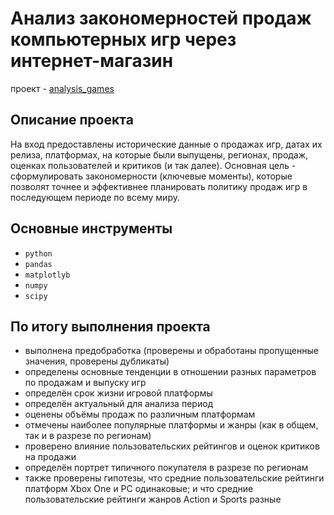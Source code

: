 # Анализ закономерностей продаж компьютерных игр через интернет-магазин

проект - [analysis_games](https://github.com/MaratPshikhachev/repo_example_projects_of_Yandex.Practicum-data_analyst/blob/main/analysis_games/analysis_games.ipynb)

## Описание проекта

На вход предоставлены исторические данные о продажах игр, датах их релиза, платформах, на которые были выпущены, регионах, продаж, оценках пользователей и критиков (и так далее).
Основная цель - сформулировать закономерности (ключевые моменты), которые позволят точнее и эффективнее планировать политику продаж игр в последующем периоде по всему миру.

## Основные инструменты
- `python`
- `pandas`
- `matplotlyb`
- `numpy`
- `scipy`

## По итогу выполнения проекта

- выполнена предобработка (проверены и обработаны пропущенные значения, проверены дубликаты)
- определены основные тенденции в отношении разных параметров по продажам и выпуску игр
- определён срок жизни игровой платформы
- определён актуальный для анализа период
- оценены объёмы продаж по различным платформам
- отмечены наиболее популярные платформы и жанры (как в общем, так и в разрезе по регионам)
- проверено влияние пользовательских рейтингов и оценок критиков на продажи
- определён портрет типичного покупателя в разрезе по регионам
- также проверены гипотезы, что средние пользовательские рейтинги платформ Xbox One и PC одинаковые; и что
средние пользовательские рейтинги жанров Action и Sports разные  
